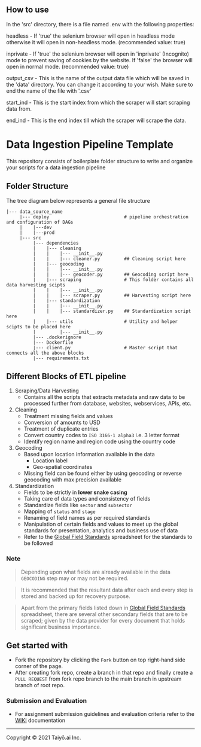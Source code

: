 ## How to use

In the 'src' directory, there is a file named .env with the following properties:  

headless  - If 'true' the selenium browser will open in headless mode otherwise it will open in non-headless mode. (recommended value: true)  

inprivate - If 'true' the selenium browser will open in 'inprivate' (Incognito) mode to prevent saving of cookies by the website. If 'false' the browser will open in   normal mode. (recommended value: true)  

output_csv - This is the name of the output data file which will be saved in the 'data' directory. You can change it according to your wish. Make sure to end the name of the file with '.csv'

start_ind - This is the start index from which the scraper will start scraping data from.  

end_ind - This is the end index till which the scraper will scrape the data. 

# Data Ingestion Pipeline Template

This repository consists of boilerplate folder structure to write and organize your scripts for a data ingestion pipeline

## Folder Structure
The tree diagram below represents a general file structure

```
|--- data_source_name                      
     |--- deploy                            # pipeline orchestration and configuration of DAGs
     |    |---dev              
     |    |---prod
     |--- src
          |--- dependencies
          |    |--- cleaning
          |    |    |--- __init__.py
          |    |    |--- cleaner.py         ## Cleaning script here
          |    |--- geocoding
          |    |    |--- __init__.py
          |    |    |--- geocoder.py        ## Geocoding script here
          |    |--- scraping                # This folder contains all data harvesting scipts
          |    |    |--- __init__.py
          |    |    |--- scraper.py         ## Harvesting script here
          |    |--- standardization
          |    |    |--- __init__.py
          |    |    |--- standardizer.py    ## Standardization script here
          |    |--- utils                   # Utility and helper scipts to be placed here
          |         |--- __init__.py
          |--- .dockerignore
          |--- Dockerfile
          |--- client.py                    # Master script that connects all the above blocks
          |--- requirements.txt
```

## Different Blocks of ETL pipeline
1. Scraping/Data Harvesting
    - Contains all the scripts that extracts metadata and raw data to be processed further from database, websites, webservices, APIs, etc.
2. Cleaning
    - Treatment missing fields and values
    - Conversion of amounts to USD
    - Treatment of duplicate entries
    - Convert country codes to `ISO 3166-1 alpha3` i.e. 3 letter format
    - Identify region name and region code using the country code
3. Geocoding
    - Based upon location information available in the data
        - Location label
        - Geo-spatial coordinates
    - Missing field can be found either by using geocoding or reverse geocoding with max precision available
4. Standardization
    - Fields to be strictly in **lower snake casing**
    - Taking care of data types and consistency of fields
    - Standardize fields like `sector` and `subsector`
    - Mapping of `status` and `stage`
    - Renaming of field names as per required standards
    - Manipulation of certain fields and values to meet up the global standards for presentation, analytics and business use of data
    - Refer to the [Global Field Standards](https://docs.google.com/spreadsheets/d/1sbb7GxhpPBE4ohW6YQEakvrEkkFSwvUrXnmG4P_B0OI/edit#gid=0) spreadsheet for the standards to be followed

### Note
> Depending upon what fields are already available in the data `GEOCODING` step may or may not be required.

> It is recommended that the resultant data after each and every step is stored and backed up for recovery purpose.

> Apart from the primary fields listed down in [Global Field Standards](https://docs.google.com/spreadsheets/d/1sbb7GxhpPBE4ohW6YQEakvrEkkFSwvUrXnmG4P_B0OI/edit#gid=0) spreadsheet, there are several other secondary fields that are to be scraped; given by the data provider for every document that holds significant business importance.

## Get started with
- Fork the repository by clicking the `Fork` button on top right-hand side corner of the page.
- After creating fork repo, create a branch in that repo and finally create a `PULL REQUEST` from fork repo branch to the main branch in upstream branch of root repo.


### Submission and Evaluation
- For assignment submission guidelines and evaluation criteria refer to the [WIKI](https://github.com/Taiyo-ai/pt-mesh-pipeline/wiki) documentation

---
Copyright © 2021 Taiyō.ai Inc.
